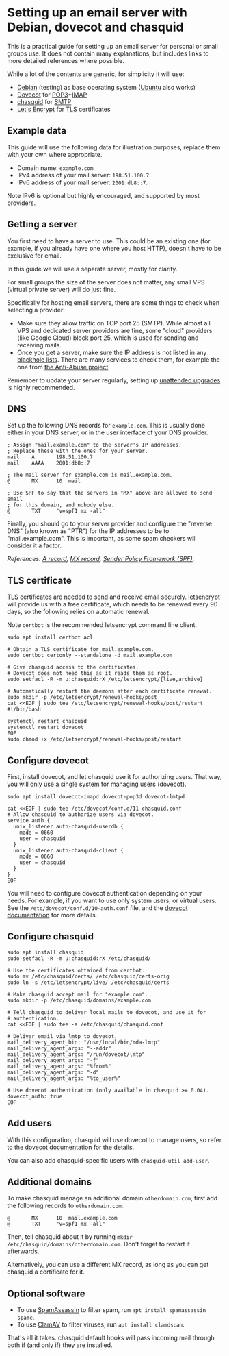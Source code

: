 
# Setting up an email server with Debian, dovecot and chasquid

This is a practical guide for setting up an email server for personal or small
groups use. It does not contain many explanations, but includes links to more
detailed references where possible.

While a lot of the contents are generic, for simplicity it will use:

 - [Debian] \(testing\) as base operating system ([Ubuntu] also works)
 - [Dovecot] for [POP3]+[IMAP]
 - [chasquid] for [SMTP]
 - [Let's Encrypt] for [TLS] certificates

[Debian]: https://debian.org
[Ubuntu]: https://ubuntu.com
[Dovecot]: https://dovecot.org
[chasquid]: https://blitiri.com.ar/p/chasquid
[Let's Encrypt]: https://letsencrypt.org
[POP3]: https://en.wikipedia.org/wiki/Post_Office_Protocol
[IMAP]: https://en.wikipedia.org/wiki/Internet_Message_Access_Protocol
[SMTP]: https://en.wikipedia.org/wiki/Simple_Mail_Transfer_Protocol
[TLS]: https://en.wikipedia.org/wiki/Transport_Layer_Security


## Example data

This guide will use the following data for illustration purposes, replace them
with your own where appropriate.

 - Domain name: `example.com`.
 - IPv4 address of your mail server: `198.51.100.7`.
 - IPv6 address of your mail server: `2001:db8::7`.

Note IPv6 is optional but highly encouraged, and supported by most providers.


## Getting a server

You first need to have a server to use. This could be an existing one (for
example, if you already have one where you host HTTP), doesn't have to be
exclusive for email.

In this guide we will use a separate server, mostly for clarity.

For small groups the size of the server does not matter, any small VPS
(virtual private server) will do just fine.

Specifically for hosting email servers, there are some things to check when
selecting a provider:

 - Make sure they allow traffic on TCP port 25 (SMTP). While almost all VPS
   and dedicated server providers are fine, some "cloud" providers (like
   Google Cloud) block port 25, which is used for sending and receiving mails.
 - Once you get a server, make sure the IP address is not listed in any
   [blackhole lists].
   There are many services to check them, for example the one from [the
   Anti-Abuse project].

Remember to update your server regularly, setting up [unattended upgrades] is
highly recommended.

[the Anti-Abuse project]: http://www.anti-abuse.org/multi-rbl-check/
[blackhole lists]: https://en.wikipedia.org/wiki/DNSBL
[unattended upgrades]: https://wiki.debian.org/UnattendedUpgrades


## DNS

Set up the following DNS records for `example.com`.  This is usually done
either in your DNS server, or in the user interface of your DNS provider.

```
; Assign "mail.example.com" to the server's IP addresses.
; Replace these with the ones for your server.
mail    A       198.51.100.7
mail    AAAA    2001:db8::7

; The mail server for example.com is mail.example.com.
@       MX      10  mail

; Use SPF to say that the servers in "MX" above are allowed to send email
; for this domain, and nobody else.
@       TXT     "v=spf1 mx -all"
```

Finally, you should go to your server provider and configure the "reverse DNS"
(also known as "PTR") for the IP addresses to be to "mail.example.com". This
is important, as some spam checkers will consider it a factor.

*References:
[A record](https://en.wikipedia.org/wiki/A_record),
[MX record](https://en.wikipedia.org/wiki/MX_record),
[Sender Policy Framework (SPF)](https://en.wikipedia.org/wiki/Sender_Policy_Framework).*


## TLS certificate

[TLS] certificates are needed to send and receive email securely.
[letsencrypt] will provide us with a free certificate, which needs to be
renewed every 90 days, so the following relies on automatic renewal.

Note `certbot` is the recommended letsencrypt command line client.

```shell
sudo apt install certbot acl

# Obtain a TLS certificate for mail.example.com.
sudo certbot certonly --standalone -d mail.example.com

# Give chasquid access to the certificates.
# Dovecot does not need this as it reads them as root.
sudo setfacl -R -m u:chasquid:rX /etc/letsencrypt/{live,archive}

# Automatically restart the daemons after each certificate renewal.
sudo mkdir -p /etc/letsencrypt/renewal-hooks/post
cat <<EOF | sudo tee /etc/letsencrypt/renewal-hooks/post/restart
#!/bin/bash

systemctl restart chasquid
systemctl restart dovecot
EOF
sudo chmod +x /etc/letsencrypt/renewal-hooks/post/restart
```

[TLS]: https://en.wikipedia.org/wiki/Transport_Layer_Security
[letsencrypt]: https://letsencrypt.org


## Configure dovecot

First, install dovecot, and let chasquid use it for authorizing users. That
way, you will only use a single system for managing users (dovecot).

```shell
sudo apt install dovecot-imapd dovecot-pop3d dovecot-lmtpd

cat <<EOF | sudo tee /etc/dovecot/conf.d/11-chasquid.conf
# Allow chasquid to authorize users via dovecot.
service auth {
  unix_listener auth-chasquid-userdb {
    mode = 0660
    user = chasquid
  }
  unix_listener auth-chasquid-client {
    mode = 0660
    user = chasquid
  }
}
EOF
```

You will need to configure dovecot authentication depending on your needs.
For example, if you want to use only system users, or virtual users.
See the `/etc/dovecot/conf.d/10-auth.conf` file, and the [dovecot
documentation](https://wiki.dovecot.org/HowTo/SimpleVirtualInstall) for more
details.


## Configure chasquid

```shell
sudo apt install chasquid
sudo setfacl -R -m u:chasquid:rX /etc/chasquid/

# Use the certificates obtained from certbot.
sudo mv /etc/chasquid/certs/ /etc/chasquid/certs-orig
sudo ln -s /etc/letsencrypt/live/ /etc/chasquid/certs

# Make chasquid accept mail for "example.com".
sudo mkdir -p /etc/chasquid/domains/example.com

# Tell chasquid to deliver local mails to dovecot, and use it for
# authentication.
cat <<EOF | sudo tee -a /etc/chasquid/chasquid.conf

# Deliver email via lmtp to dovecot.
mail_delivery_agent_bin: "/usr/local/bin/mda-lmtp"
mail_delivery_agent_args: "--addr"
mail_delivery_agent_args: "/run/dovecot/lmtp"
mail_delivery_agent_args: "-f"
mail_delivery_agent_args: "%from%"
mail_delivery_agent_args: "-d"
mail_delivery_agent_args: "%to_user%"

# Use dovecot authentication (only available in chasquid >= 0.04).
dovecot_auth: true
EOF
```

## Add users

With this configuration, chasquid will use dovecot to manage users, so refer
to the [dovecot documentation](https://wiki.dovecot.org/BasicConfiguration)
for the details.

You can also add chasquid-specific users with `chasquid-util add-user`.


## Additional domains

To make chasquid manage an additional domain `otherdomain.com`, first add the
following records to `otherdomain.com`:

```
@       MX      10  mail.example.com
@       TXT     "v=spf1 mx -all"
```

Then, tell chasquid about it by running `mkdir
/etc/chasquid/domains/otherdomain.com`. Don't forget to restart it afterwards.


Alternatively, you can use a different MX record, as long as you can get
chasquid a certificate for it.


## Optional software

- To use [SpamAssassin] to filter spam, run `apt install spamassassin spamc`.
- To use [ClamAV] to filter viruses, run `apt install clamdscan`.

That's all it takes. chasquid default hooks will pass incoming mail through
both if (and only if) they are installed.

[SpamAssassin]: https://spamassassin.apache.org/
[ClamAV]: https://www.clamav.net/

